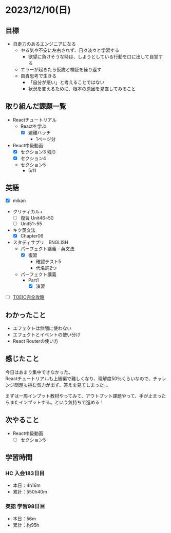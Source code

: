 # 2023/12/10(日)

## 目標

- 自走力のあるエンジニアになる
  - やる気や不安に左右されず、日々淡々と学習する
    - 欲望に負けそうな時は、しようとしている行動を口に出して自覚する
  - エラーが起きたら仮説と検証を繰り返す
  - 自責思考で生きる
    - 「自分が悪い」と考えることではない
    - 状況を変えるために、根本の原因を見直してみること

## 取り組んだ課題一覧

- Reactチュートリアル
  - Reactを学ぶ
    - [x] 避難ハッチ
      - 1ページ分

- React中級動画
  - [x] セクション3 残り
  - [x] セクション4
  - セクション5
    - 5/11

## 英語

- [x] mikan
- クリティカル+
  - [ ] 復習 Unit46~50
  - [ ] Unit51~55

- キク英文法
  - [x] Chapter06

- スタディサプリ　ENGLISH
  - パーフェクト講義 - 英文法
    - [x] 復習
      - 確認テスト5
      - 代名詞2つ
  - パーフェクト講義
    - Part1
      - [x] 演習

- [ ] [TOEIC完全攻略](https://youtu.be/AsfyT92A13A?si=emmBgLUMcOgVFmvE)

## わかったこと

- エフェクトは無闇に使わない
- エフェクトとイベントの使い分け
- React Routerの使い方

## 感じたこと

今日はあまり集中できなかった。  
Reactチュートリアルも上級編で難しくなり、理解度50％くらいなので、チャレンジ問題も挑む気力が出ず、答えを見てしまった。。

まずは一周インプット教材やってみて、アウトプット課題やって、手が止まったらまたインプットする。という気持ちで進める！

## 次やること

- React中級動画
  - [ ] セクション5

## 学習時間

### HC 入会183日目

- 本日：4h16m
- 累計：550h40m

### 英語 学習98日目

- 本日：56m
- 累計：約95h
